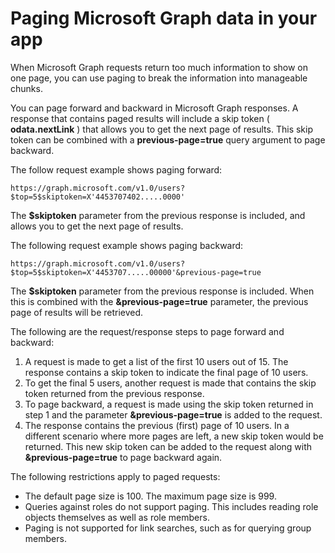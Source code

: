 ﻿
# Paging Microsoft Graph data in your app 
 
When Microsoft Graph requests return too much information to show on one page, you can use paging to break the information into manageable chunks. 

You can page forward and backward in Microsoft Graph responses. A response that contains paged results will include a skip token ( **odata.nextLink** ) that allows you to get the next page of results. This skip token can be combined with a **previous-page=true** query argument to page backward.

The follow request example shows paging forward:

```
https://graph.microsoft.com/v1.0/users?$top=5$skiptoken=X'4453707402.....0000'
```
The **$skiptoken** parameter from the previous response is included, and allows you to get the next page of results.

The following request example shows paging backward:

```
https://graph.microsoft.com/v1.0/users?$top=5$skiptoken=X'4453707.....00000'&previous-page=true
```
The **$skiptoken** parameter from the previous response is included. When this is combined with the **&previous-page=true** parameter, the previous page of results will be retrieved.

The following are the request/response steps to page forward and backward:

1. A request is made to get a list of the first 10 users out of 15. The response contains a skip token to indicate the final page of 10 users.
2. To get the final 5 users, another request is made that contains the skip token returned from the previous response.
3. To page backward, a request is made using the skip token returned in step 1 and the parameter **&previous-page=true** is added to the request.
4. The response contains the previous (first) page of 10 users. In a different scenario where more pages are left, a new skip token would be returned. This new skip token can be added to the request along with **&previous-page=true** to page backward again.

The following restrictions apply to paged requests:

- The default page size is 100. The maximum page size is 999.
- Queries against roles do not support paging. This includes reading role objects themselves as well as role members.
- Paging is not supported for link searches, such as for querying group members.
